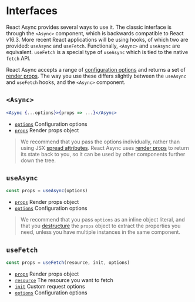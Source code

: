 # Interfaces

React Async provides several ways to use it. The classic interface is through the `<Async>` component, which is
backwards compatible to React v16.3. More recent React applications will be using hooks, of which two are provided:
`useAsync` and `useFetch`. Functionally, `<Async>` and `useAsync` are equivalent. `useFetch` is a special type of `useAsync` which is tied to the native `fetch` API.

React Async accepts a range of [configuration options](/api/options) and returns a set of [render props](/api/props).
The way you use these differs slightly between the `useAsync` and `useFetch` hooks, and the `<Async>` component.

## `<Async>`

```jsx
<Async {...options}>{props => ...}</Async>
```

- [`options`](/options) Configuration options
- [`props`](/props) Render props object

> We recommend that you pass the options individually, rather than using JSX [spread attributes]. React Async uses
> [render props] to return its state back to you, so it can be used by other components further down the tree.

[spread attributes]: https://reactjs.org/docs/jsx-in-depth.html#spread-attributes
[render props]: https://reactjs.org/docs/render-props.html

## `useAsync`

```js
const props = useAsync(options)
```

- [`props`](/props) Render props object
- [`options`](/options) Configuration options

> We recommend that you pass `options` as an inline object literal, and that you [destructure] the `props` object to
> extract the properties you need, unless you have multiple instances in the same component.

[destructure]: https://developer.mozilla.org/en-US/docs/Web/JavaScript/Reference/Operators/Destructuring_assignment#Object_destructuring

## `useFetch`

```js
const props = useFetch(resource, init, options)
```

- [`props`](/props) Render props object
- [`resource`][fetch api] The resource you want to fetch
- [`init`][fetch api] Custom request options
- [`options`](/options) Configuration options

[fetch api]: https://developer.mozilla.org/en-US/docs/Web/API/WindowOrWorkerGlobalScope/fetch#Syntax
